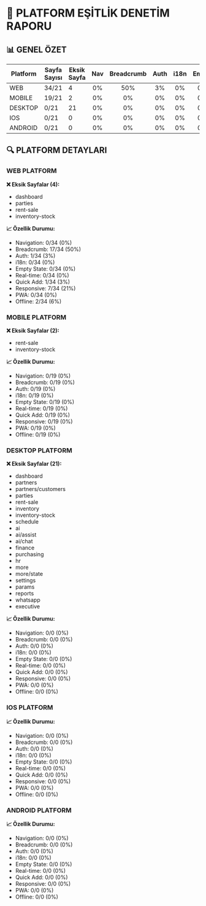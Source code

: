 # 🎯 PLATFORM EŞİTLİK DENETİM RAPORU

## 📊 GENEL ÖZET

| Platform | Sayfa Sayısı | Eksik Sayfa | Nav | Breadcrumb | Auth | i18n | Empty | Realtime | QuickAdd | Responsive | PWA | Offline |
|----------|-------------|-------------|:--:|:--:|:--:|:--:|:--:|:--:|:--:|:--:|:--:|:--:|
| WEB | 34/21 | 4 | 0% | 50% | 3% | 0% | 0% | 0% | 3% | 21% | 0% | 6% |
| MOBILE | 19/21 | 2 | 0% | 0% | 0% | 0% | 0% | 0% | 0% | 0% | 0% | 0% |
| DESKTOP | 0/21 | 21 | 0% | 0% | 0% | 0% | 0% | 0% | 0% | 0% | 0% | 0% |
| IOS | 0/21 | 0 | 0% | 0% | 0% | 0% | 0% | 0% | 0% | 0% | 0% | 0% |
| ANDROID | 0/21 | 0 | 0% | 0% | 0% | 0% | 0% | 0% | 0% | 0% | 0% | 0% |

## 🔍 PLATFORM DETAYLARI

### WEB PLATFORM

**❌ Eksik Sayfalar (4):**
- dashboard
- parties
- rent-sale
- inventory-stock

**📈 Özellik Durumu:**
- Navigation: 0/34 (0%)
- Breadcrumb: 17/34 (50%)
- Auth: 1/34 (3%)
- i18n: 0/34 (0%)
- Empty State: 0/34 (0%)
- Real-time: 0/34 (0%)
- Quick Add: 1/34 (3%)
- Responsive: 7/34 (21%)
- PWA: 0/34 (0%)
- Offline: 2/34 (6%)

### MOBILE PLATFORM

**❌ Eksik Sayfalar (2):**
- rent-sale
- inventory-stock

**📈 Özellik Durumu:**
- Navigation: 0/19 (0%)
- Breadcrumb: 0/19 (0%)
- Auth: 0/19 (0%)
- i18n: 0/19 (0%)
- Empty State: 0/19 (0%)
- Real-time: 0/19 (0%)
- Quick Add: 0/19 (0%)
- Responsive: 0/19 (0%)
- PWA: 0/19 (0%)
- Offline: 0/19 (0%)

### DESKTOP PLATFORM

**❌ Eksik Sayfalar (21):**
- dashboard
- partners
- partners/customers
- parties
- rent-sale
- inventory
- inventory-stock
- schedule
- ai
- ai/assist
- ai/chat
- finance
- purchasing
- hr
- more
- more/state
- settings
- params
- reports
- whatsapp
- executive

**📈 Özellik Durumu:**
- Navigation: 0/0 (0%)
- Breadcrumb: 0/0 (0%)
- Auth: 0/0 (0%)
- i18n: 0/0 (0%)
- Empty State: 0/0 (0%)
- Real-time: 0/0 (0%)
- Quick Add: 0/0 (0%)
- Responsive: 0/0 (0%)
- PWA: 0/0 (0%)
- Offline: 0/0 (0%)

### IOS PLATFORM

**📈 Özellik Durumu:**
- Navigation: 0/0 (0%)
- Breadcrumb: 0/0 (0%)
- Auth: 0/0 (0%)
- i18n: 0/0 (0%)
- Empty State: 0/0 (0%)
- Real-time: 0/0 (0%)
- Quick Add: 0/0 (0%)
- Responsive: 0/0 (0%)
- PWA: 0/0 (0%)
- Offline: 0/0 (0%)

### ANDROID PLATFORM

**📈 Özellik Durumu:**
- Navigation: 0/0 (0%)
- Breadcrumb: 0/0 (0%)
- Auth: 0/0 (0%)
- i18n: 0/0 (0%)
- Empty State: 0/0 (0%)
- Real-time: 0/0 (0%)
- Quick Add: 0/0 (0%)
- Responsive: 0/0 (0%)
- PWA: 0/0 (0%)
- Offline: 0/0 (0%)

